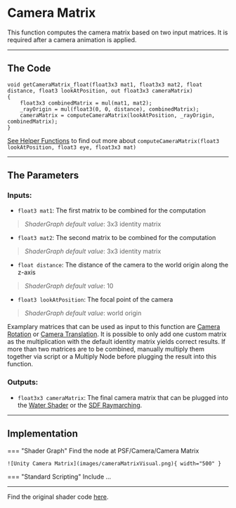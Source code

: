 # Camera Matrix

This function computes the camera matrix based on two input matrices. It is required after a camera animation is applied. 

---

## The Code

``` hlsl
void getCameraMatrix_float(float3x3 mat1, float3x3 mat2, float distance, float3 lookAtPosition, out float3x3 cameraMatrix)
{
    float3x3 combinedMatrix = mul(mat1, mat2);
    _rayOrigin = mul(float3(0, 0, distance), combinedMatrix);
    cameraMatrix = computeCameraMatrix(lookAtPosition, _rayOrigin, combinedMatrix);
}
```

[See Helper Functions](unity/cameraRotation.md) to find out more about ```computeCameraMatrix(float3 lookAtPosition, float3 eye, float3x3 mat)```

---

## The Parameters

### Inputs:
- ```float3 mat1```: The first matrix to be combined for the computation
> *ShaderGraph default value*: 3x3 identity matrix
- ```float3 mat2```: The second matrix to be combined for the computation
> *ShaderGraph default value*: 3x3 identity matrix
- ```float distance```: The distance of the camera to the world origin along the z-axis
> *ShaderGraph default value*: 10
- ```float3 lookAtPosition```: The focal point of the camera
> *ShaderGraph default value*: world origin

Examplary matrices that can be used as input to this function are [Camera Rotation](cameraRotation.md) or [Camera Translation](cameraBackAndForth.md). It is possible to only add one custom matrix as the multiplication with the default identity matrix yields correct results. If more than two matrices are to be combined, manually multiply them together via script or a Multiply Node before plugging the result into this function.

### Outputs:
- ```float3x3 cameraMatrix```: The final camera matrix that can be plugged into the [Water Shader](unity/cameraMatrix.md) or the [SDF Raymarching](unity/cameraMatrix.md).

---

## Implementation

=== "Shader Graph"
    Find the node at PSF/Camera/Camera Matrix

    ![Unity Camera Matrix](images/cameraMatrixVisual.png){ width="500" }

=== "Standard Scripting"
    Include ...

---

Find the original shader code [here](unity/cameraMatrix.md).